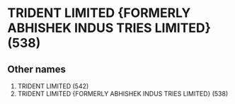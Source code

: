 # TRIDENT LIMITED {FORMERLY ABHISHEK INDUS TRIES LIMITED} (538)

## Other names
1. TRIDENT LIMITED (542)
1. TRIDENT LIMITED {FORMERLY ABHISHEK INDUS TRIES LIMITED} (538)


